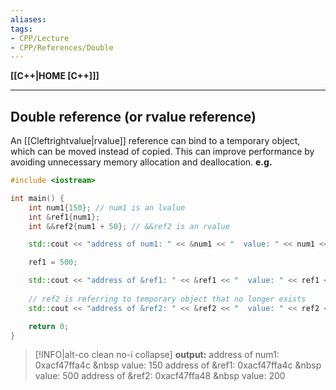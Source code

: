 ```yaml
---
aliases:
tags:
- CPP/Lecture
- CPP/References/Double
---
```

**[[C++|HOME [C++]]]**

---
## Double reference (or rvalue reference)
An [[Cleftrightvalue|rvalue]] reference can bind to a temporary object, which can be moved instead of copied. This can improve performance by avoiding unnecessary memory allocation and deallocation.
**e.g.**
```cpp
#include <iostream>

int main() {
    int num1{150}; // num1 is an lvalue
    int &ref1{num1};
    int &&ref2{num1 + 50}; // &&ref2 is an rvalue

    std::cout << "address of num1: " << &num1 << "  value: " << num1 << std::endl; // 150

    ref1 = 500;

    std::cout << "address of &ref1: " << &ref1 << "  value: " << ref1 << std::endl; // 500
    
    // ref2 is referring to temporary object that no longer exists
    std::cout << "address of &ref2: " << &ref2 << "  value: " << ref2 << std::endl; // 200

    return 0;
}
```
>[!INFO|alt-co clean no-i collapse] **output:**
> address of num1: 0xacf47ffa4c  &nbsp value: 150
> address of &ref1: 0xacf47ffa4c  &nbsp value: 500
> address of &ref2: 0xacf47ffa48  &nbsp value: 200